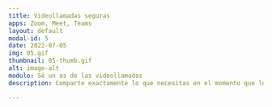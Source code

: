 ```yaml
---
title: Videollamadas seguras
apps: Zoom, Meet, Teams
layout: default
modal-id: 5
date: 2022-07-05
img: 05.gif
thumbnail: 05-thumb.gif
alt: image-alt
modulo: Sé un as de las videollamadas
description: Comparte exactamente lo que necesitas en el momento que lo deseas. Controla qué y cómo compartes contenido en tus sesiones y ten siempre la seguridad de tu privacidad.

---
```

